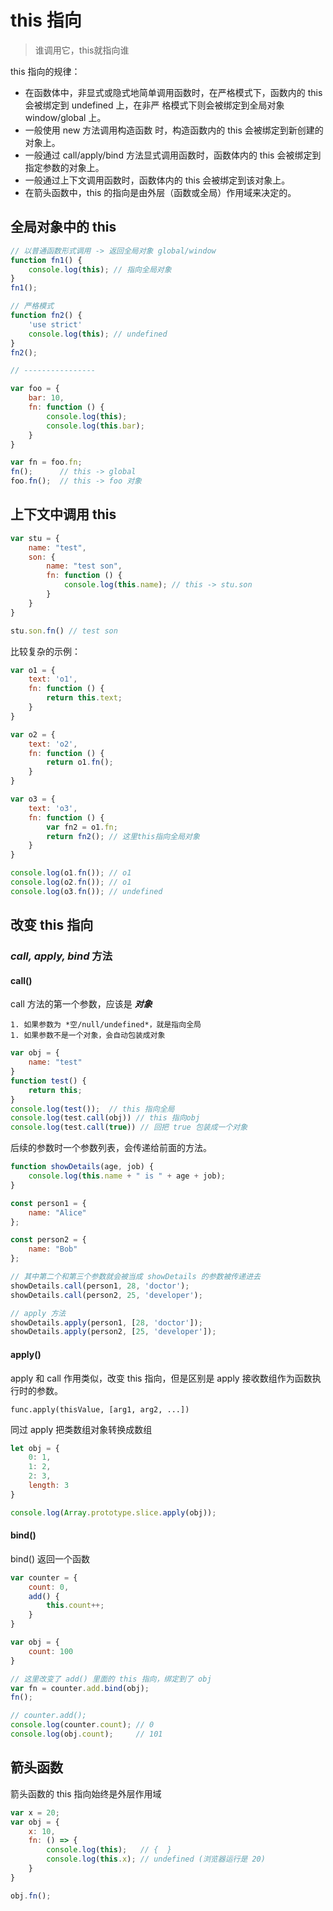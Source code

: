 # this 指向

> 谁调用它，this就指向谁

this 指向的规律：

- 在函数体中，非显式或隐式地简单调用函数时，在严格模式下，函数内的 this 会被绑定到 undefined 上，在非严 格模式下则会被绑定到全局对象 window/global 上。
- 一般使用 new 方法调用构造函数 时，构造函数内的 this 会被绑定到新创建的对象上。
- 一般通过 call/apply/bind 方法显式调用函数时，函数体内的 this 会被绑定到指定参数的对象上。
- 一般通过上下文调用函数时，函数体内的 this 会被绑定到该对象上。
- 在箭头函数中，this 的指向是由外层（函数或全局）作用域来决定的。



## 全局对象中的 this

```js
// 以普通函数形式调用 -> 返回全局对象 global/window
function fn1() {
    console.log(this); // 指向全局对象
}
fn1();

// 严格模式
function fn2() {
    'use strict'
    console.log(this); // undefined
}
fn2();

// ----------------

var foo = {
    bar: 10,
    fn: function () {
        console.log(this);
        console.log(this.bar);
    }
}

var fn = foo.fn;
fn();      // this -> global
foo.fn();  // this -> foo 对象
```



## 上下文中调用 this

```js
var stu = {
    name: "test",
    son: {
        name: "test son",
        fn: function () {
            console.log(this.name); // this -> stu.son
        }
    }
}

stu.son.fn() // test son
```



比较复杂的示例：

```javascript
var o1 = {
    text: 'o1',
    fn: function () {
        return this.text;
    }
}

var o2 = {
    text: 'o2',
    fn: function () {
        return o1.fn();
    }
}

var o3 = {
    text: 'o3',
    fn: function () {
        var fn2 = o1.fn;
        return fn2(); // 这里this指向全局对象
    }
}

console.log(o1.fn()); // o1
console.log(o2.fn()); // o1
console.log(o3.fn()); // undefined
```



## 改变 this 指向

### *call, apply, bind* 方法

#### call()

call 方法的第一个参数，应该是 ***对象***

	1. 如果参数为 *空/null/undefined*，就是指向全局
	1. 如果参数不是一个对象，会自动包装成对象

```js
var obj = {
    name: "test"
}
function test() {
    return this;
}
console.log(test());  // this 指向全局
console.log(test.call(obj)) // this 指向obj
console.log(test.call(true)) // 回把 true 包装成一个对象
```

后续的参数时一个参数列表，会传递给前面的方法。

```js
function showDetails(age, job) {
    console.log(this.name + " is " + age + job);
}

const person1 = {
    name: "Alice"
};

const person2 = {
    name: "Bob"
};

// 其中第二个和第三个参数就会被当成 showDetails 的参数被传递进去
showDetails.call(person1, 28, 'doctor');
showDetails.call(person2, 25, 'developer');

// apply 方法
showDetails.apply(person1, [28, 'doctor']);
showDetails.apply(person2, [25, 'developer']);

```



#### apply()

apply 和 call 作用类似，改变 this 指向，但是区别是 apply 接收数组作为函数执行时的参数。

```
func.apply(thisValue, [arg1, arg2, ...])
```



同过 apply 把类数组对象转换成数组

```js
let obj = {
    0: 1,
    1: 2,
    2: 3,
    length: 3
}

console.log(Array.prototype.slice.apply(obj));
```



#### bind()

bind() 返回一个函数  

```js
var counter = {
    count: 0,
    add() {
        this.count++;
    }
}

var obj = {
    count: 100
}

// 这里改变了 add() 里面的 this 指向，绑定到了 obj
var fn = counter.add.bind(obj); 
fn();

// counter.add();
console.log(counter.count); // 0
console.log(obj.count);     // 101
```

   

## 箭头函数

箭头函数的 this 指向始终是外层作用域

```javascript
var x = 20;
var obj = {
    x: 10,
    fn: () => {
        console.log(this);   // {  }
        console.log(this.x); // undefined (浏览器运行是 20)
    }
}

obj.fn();
```

















